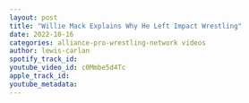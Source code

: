 ```yaml
---
layout: post
title: "Willie Mack Explains Why He Left Impact Wrestling"
date: 2022-10-16
categories: alliance-pro-wrestling-network videos
author: lewis-carlan
spotify_track_id: 
youtube_video_id: c0Mmbe5d4Tc
apple_track_id: 
youtube_metadata: 
---
```

